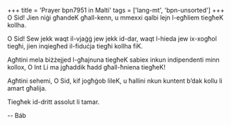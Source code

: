 +++
title = 'Prayer bpn7951 in Malti'
tags = ['lang-mt', 'bpn-unsorted']
+++
O Sid! Jien niġi għandeK għall-kenn, u mmexxi qalbi lejn l-egħliem tiegħeK kollha.

O Sid! Sew jekk waqt il-vjaġġ jew jekk id-dar, waqt l-hieda jew ix-xogħol tiegħi, jien               inqiegħed il-fiduċja tiegħi kollha fiK.

Agħtini mela biżżejjed l-għajnuna tiegħeK sabiex inkun indipendenti minn kollox, O Int Li ma jgħaddik ħadd għall-ħniena tiegħeK!

Agħtini sehemi, O Sid, kif jogħġob lileK, u ħallini nkun kuntent b’dak kollu li amart għalija.

Tiegħek id-dritt assolut li tamar.

-- Báb
